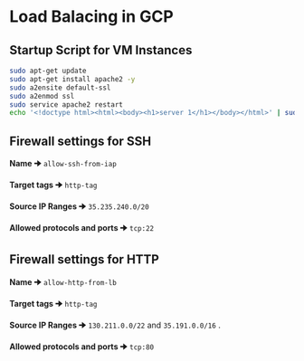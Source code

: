 
# Load Balacing in GCP

## Startup Script for VM Instances

```bash
sudo apt-get update
sudo apt-get install apache2 -y
sudo a2ensite default-ssl
sudo a2enmod ssl
sudo service apache2 restart
echo '<!doctype html><html><body><h1>server 1</h1></body></html>' | sudo tee /var/www/html/index.html
```

## Firewall settings for SSH 

**Name 🠊** ```allow-ssh-from-iap```

**Target tags 🠊** ```http-tag```

**Source IP Ranges 🠊** ```35.235.240.0/20```

**Allowed protocols and ports 🠊** ```tcp:22```

## Firewall settings for HTTP 

**Name 🠊** ```allow-http-from-lb```

**Target tags 🠊** ```http-tag```

**Source IP Ranges 🠊** ```130.211.0.0/22``` and ```35.191.0.0/16``` .

**Allowed protocols and ports 🠊** ```tcp:80```
